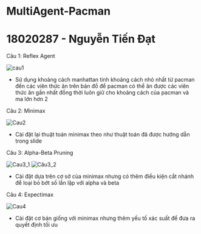 # MultiAgent-Pacman
# 18020287 - Nguyễn Tiến Đạt

Câu 1: Reflex Agent

![cau1](https://user-images.githubusercontent.com/71663050/96190089-d5558100-0f6b-11eb-8977-1810cf2bddf2.PNG)

- Sử dụng khoảng cách manhattan tính khoảng cách nhỏ nhất từ pacman đến các viên thức ăn trên bản đồ để pacman có thể ăn được các viên thức ăn gần nhất đồng thời luôn giữ cho khoảng cách của pacman và ma lớn hơn 2

Câu 2: Minimax

![Cau2](https://user-images.githubusercontent.com/71663050/96190387-5f054e80-0f6c-11eb-93ce-de7be78426a3.PNG)

- Cài đặt lại thuật toán minimax theo như thuật toán đã được hướng dẫn trong slide

Câu 3: Alpha-Beta Pruning

![Cau3_1](https://user-images.githubusercontent.com/71663050/96190699-d9ce6980-0f6c-11eb-8099-3886a7a32b50.PNG)
![Câu3_2](https://user-images.githubusercontent.com/71663050/96190725-e357d180-0f6c-11eb-9595-de225087f0b9.PNG)

- Cài đặt dựa trên cơ sở của minimax nhưng có thêm điều kiện cắt nhánh để loại bỏ bớt số lần lặp với alpha và beta

Câu 4: Expectimax

![Cau4](https://user-images.githubusercontent.com/71663050/96190903-316cd500-0f6d-11eb-998f-8074e96ecc54.PNG)

- Cài đặt cơ bản giống với minimax nhưng thêm yếu tố xác suất để đưa ra quyết định tối ưu
